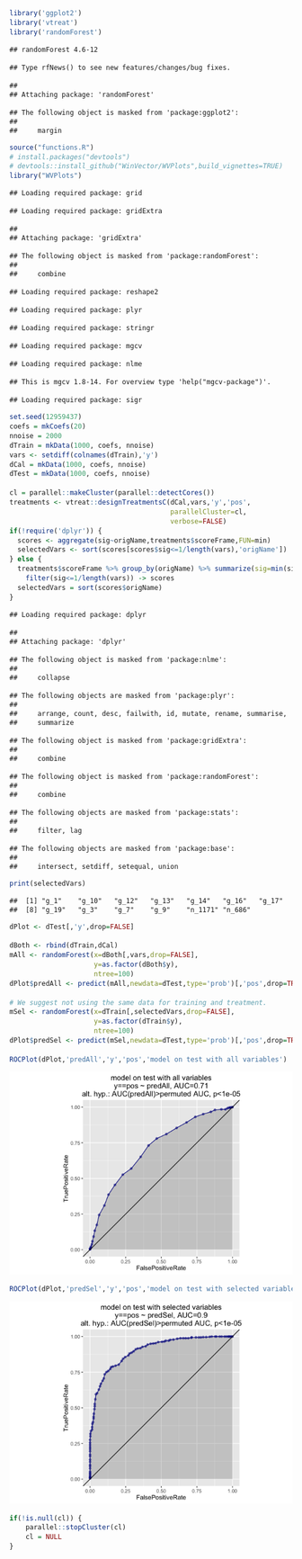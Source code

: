 ``` r
library('ggplot2')
library('vtreat')
library('randomForest')
```

    ## randomForest 4.6-12

    ## Type rfNews() to see new features/changes/bug fixes.

    ## 
    ## Attaching package: 'randomForest'

    ## The following object is masked from 'package:ggplot2':
    ## 
    ##     margin

``` r
source("functions.R")
# install.packages("devtools")
# devtools::install_github("WinVector/WVPlots",build_vignettes=TRUE)
library("WVPlots")
```

    ## Loading required package: grid

    ## Loading required package: gridExtra

    ## 
    ## Attaching package: 'gridExtra'

    ## The following object is masked from 'package:randomForest':
    ## 
    ##     combine

    ## Loading required package: reshape2

    ## Loading required package: plyr

    ## Loading required package: stringr

    ## Loading required package: mgcv

    ## Loading required package: nlme

    ## This is mgcv 1.8-14. For overview type 'help("mgcv-package")'.

    ## Loading required package: sigr

``` r
set.seed(12959437)
coefs = mkCoefs(20)
nnoise = 2000
dTrain = mkData(1000, coefs, nnoise)
vars <- setdiff(colnames(dTrain),'y')
dCal = mkData(1000, coefs, nnoise)
dTest = mkData(1000, coefs, nnoise)

cl = parallel::makeCluster(parallel::detectCores())
treatments <- vtreat::designTreatmentsC(dCal,vars,'y','pos',
                                        parallelCluster=cl,
                                        verbose=FALSE)
if(!require('dplyr')) {
  scores <- aggregate(sig~origName,treatments$scoreFrame,FUN=min)
  selectedVars <- sort(scores[scores$sig<=1/length(vars),'origName'])
} else {
  treatments$scoreFrame %>% group_by(origName) %>% summarize(sig=min(sig)) %>%
    filter(sig<=1/length(vars)) -> scores
  selectedVars = sort(scores$origName)
}
```

    ## Loading required package: dplyr

    ## 
    ## Attaching package: 'dplyr'

    ## The following object is masked from 'package:nlme':
    ## 
    ##     collapse

    ## The following objects are masked from 'package:plyr':
    ## 
    ##     arrange, count, desc, failwith, id, mutate, rename, summarise,
    ##     summarize

    ## The following object is masked from 'package:gridExtra':
    ## 
    ##     combine

    ## The following object is masked from 'package:randomForest':
    ## 
    ##     combine

    ## The following objects are masked from 'package:stats':
    ## 
    ##     filter, lag

    ## The following objects are masked from 'package:base':
    ## 
    ##     intersect, setdiff, setequal, union

``` r
print(selectedVars)
```

    ##  [1] "g_1"    "g_10"   "g_12"   "g_13"   "g_14"   "g_16"   "g_17"  
    ##  [8] "g_19"   "g_3"    "g_7"    "g_9"    "n_1171" "n_686"

``` r
dPlot <- dTest[,'y',drop=FALSE]

dBoth <- rbind(dTrain,dCal)
mAll <- randomForest(x=dBoth[,vars,drop=FALSE],
                     y=as.factor(dBoth$y),
                     ntree=100)
dPlot$predAll <- predict(mAll,newdata=dTest,type='prob')[,'pos',drop=TRUE]

# We suggest not using the same data for training and treatment.
mSel <- randomForest(x=dTrain[,selectedVars,drop=FALSE],
                     y=as.factor(dTrain$y),
                     ntree=100)
dPlot$predSel <- predict(mSel,newdata=dTest,type='prob')[,'pos',drop=TRUE]

ROCPlot(dPlot,'predAll','y','pos','model on test with all variables')
```

![](vtreatExample_files/figure-markdown_github/vtreatexample-1.png)

``` r
ROCPlot(dPlot,'predSel','y','pos','model on test with selected variables')
```

![](vtreatExample_files/figure-markdown_github/vtreatexample-2.png)

``` r
if(!is.null(cl)) {
    parallel::stopCluster(cl)
    cl = NULL
}
```
